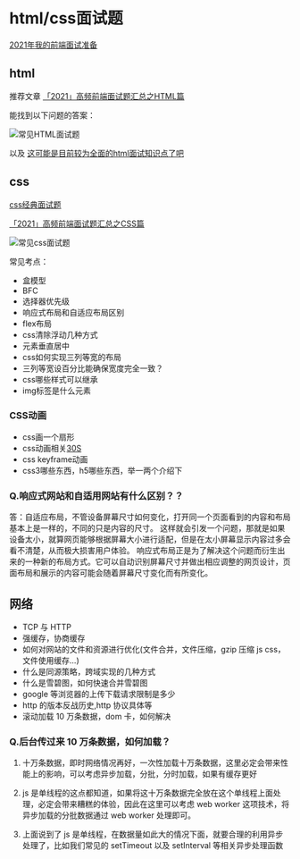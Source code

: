 # html/css面试题

[2021年我的前端面试准备](https://juejin.cn/post/6989422484722286600)

## html

推荐文章 [「2021」高频前端面试题汇总之HTML篇](https://juejin.cn/post/6905294475539513352)

能找到以下问题的答案：

![常见HTML面试题](https://p3-juejin.byteimg.com/tos-cn-i-k3u1fbpfcp/a18f8caac72c44ccb29197298f65809e~tplv-k3u1fbpfcp-watermark.awebp)

以及 [这可能是目前较为全面的html面试知识点了吧](https://juejin.cn/post/6844904180943945742)

## css

[css经典面试题](https://juejin.cn/post/6844903832552472583)

[「2021」高频前端面试题汇总之CSS篇](https://juejin.cn/post/6905539198107942919)

![常见css面试题](https://p3-juejin.byteimg.com/tos-cn-i-k3u1fbpfcp/3f63fdc5979647e09bbde92d964a9656~tplv-k3u1fbpfcp-watermark.awebp)

常见考点：
  - 盒模型
  - BFC
  - 选择器优先级
  - 响应式布局和自适应布局区别
  - flex布局
  - css清除浮动几种方式
  - 元素垂直居中
  - css如何实现三列等宽的布局
  - 三列等宽设百分比能确保宽度完全一致？
  - css哪些样式可以继承
  - img标签是什么元素
### CSS动画

- css画一个扇形
- css动画相关[30S](https://www.30secondsofcode.org/css/p/1)
- css keyframe动画
- css3哪些东西，h5哪些东西，举一两个介绍下

### Q.响应式网站和自适用网站有什么区别？？

答：自适应布局，不管设备屏幕尺寸如何变化，打开同一个页面看到的内容和布局基本上是一样的，不同的只是内容的尺寸。
这样就会引发一个问题，那就是如果设备太小，就算网页能够根据屏幕大小进行适配，但是在太小屏幕显示内容过多会看不清楚，从而极大损害用户体验。
响应式布局正是为了解决这个问题而衍生出来的一种新的布局方式。它可以自动识别屏幕尺寸并做出相应调整的网页设计，页面布局和展示的内容可能会随着屏幕尺寸变化而有所变化。

## 网络

- TCP 与 HTTP
- 强缓存，协商缓存
- 如何对网站的文件和资源进行优化(文件合并，文件压缩，gzip 压缩 js css， 文件使用缓存...)
- 什么是同源策略，跨域实现的几种方式
- 什么是雪碧图，如何快速合并雪碧图
- google 等浏览器的上传下载请求限制是多少
- http 的版本反战历史,http 协议具体等
- 滚动加载 10 万条数据，dom 卡，如何解决

### Q.后台传过来 10 万条数据，如何加载？

1. 十万条数据，即时网络情况再好，一次性加载十万条数据，这里必定会带来性能上的影响，可以考虑异步加载，分批，分时加载，如果有缓存更好

2. js 是单线程的这点都知道，如果将这十万条数据完全放在这个单线程上面处理，必定会带来糟糕的体验，因此在这里可以考虑 web worker 这项技术，将异步加载的分批数据通过 web worker 处理即可。

3. 上面说到了 js 是单线程，在数据量如此大的情况下面，就要合理的利用异步处理了，比如我们常见的 setTimeout 以及 setInterval 等相关异步处理函数
